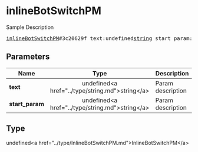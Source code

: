 # inlineBotSwitchPM

Sample Description

<pre>
<a href="../constructor/inlineBotSwitchPM.md">inlineBotSwitchPM</a>#3c20629f text:undefined<a href="../type/string.md">string</a> start_param:undefined<a href="../type/string.md">string</a> = undefined<a href="../type/InlineBotSwitchPM.md">InlineBotSwitchPM</a>;
</pre>

## Parameters

| Name | Type | Description |
|------|:----:|-------------|
| **text** | undefined&lt;a href=&#34;../type/string.md&#34;&gt;string&lt;/a&gt; | Param description |
| **start_param** | undefined&lt;a href=&#34;../type/string.md&#34;&gt;string&lt;/a&gt; | Param description |

## Type

undefined&lt;a href=&#34;../type/InlineBotSwitchPM.md&#34;&gt;InlineBotSwitchPM&lt;/a&gt;
